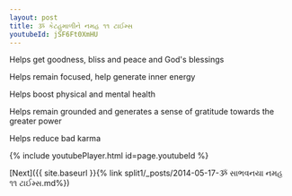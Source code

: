 ```yaml
---
layout: post
title: ૐ કેટહુમાળીને નમહ ૧૧ ટાઈમ્સ
youtubeId: jSF6Ft0XmHU
---
```

 
 
Helps get goodness, bliss and peace and God's blessings
 
Helps remain focused, help generate inner energy 
 
Helps boost physical and mental health 
 
Helps remain grounded and generates a sense of gratitude towards the greater power 
 
Helps reduce bad karma
 
 
 
 


{% include youtubePlayer.html id=page.youtubeId %}
 
[Next]({{ site.baseurl }}{% link  split1/_posts/2014-05-17-ૐ સાભવનયા નમહ ૧૧ ટાઈમ્સ.md%})
 
